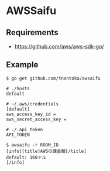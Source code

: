 # AWSSaifu

## Requirements

- https://github.com/aws/aws-sdk-go/

## Example

```
$ go get github.com/tnantoka/awsaifu

# ./hosts
default

# ~/.aws/credentials
[default]
aws_access_key_id = 
aws_secret_access_key = 

# ./.api_token
API_TOKEN

$ awsaifu -r ROOM_ID
[info][title]AWSの課金額[/title]
default: 160ドル
[/info]
```

